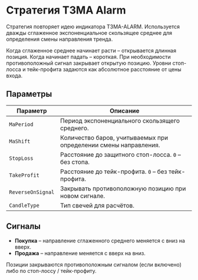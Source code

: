 # Стратегия T3MA Alarm

Стратегия повторяет идею индикатора T3MA-ALARM. Используется дважды сглаженное экспоненциальное скользящее среднее для определения смены направления тренда.

Когда сглаженное среднее начинает расти – открывается длинная позиция. Когда начинает падать – короткая. При необходимости противоположный сигнал закрывает открытую позицию. Уровни стоп-лосса и тейк-профита задаются как абсолютное расстояние от цены входа.

## Параметры

| Параметр | Описание |
|----------|----------|
| `MaPeriod` | Период экспоненциального скользящего среднего. |
| `MaShift` | Количество баров, учитываемых при определении смены направления. |
| `StopLoss` | Расстояние до защитного стоп-лосса. `0` – без стопа. |
| `TakeProfit` | Расстояние до тейк-профита. `0` – без тейк-профита. |
| `ReverseOnSignal` | Закрывать противоположную позицию при новом сигнале. |
| `CandleType` | Тип свечей для расчётов. |

## Сигналы

* **Покупка** – направление сглаженного среднего меняется с вниз на вверх.
* **Продажа** – направление меняется с вверх на вниз.

Позиции закрываются противоположным сигналом (если включено) либо по стоп-лоссу / тейк-профиту.


